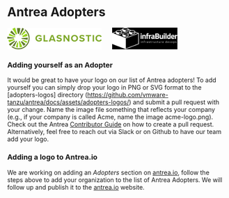 # Antrea Adopters

<a href="http://glasnostic.com" border="0" target="_blank"><img alt="glasnostic.com" src="docs/assets/adopters-logos/glasnostic-logo.png" height="50"></a>&nbsp; &nbsp; &nbsp;
<a href="http://infrabuilder.com" border="0" target="_blank"><img alt="infrabuilder.com" src="docs/assets/adopters-logos/infrabuilder-logo.png" height="50"></a>&nbsp; &nbsp; &nbsp;

### Adding yourself as an Adopter

It would be great to have your logo on our list of Antrea adopters! To add yourself you can simply drop your logo in PNG or SVG format to the [adopters-logos] directory (https://github.com/vmware-tanzu/antrea/docs/assets/adopters-logos/) and submit a pull request with your change. Name the image file something that reflects your company (e.g., if your company is called Acme, name the image acme-logo.png). Check out the Antrea [Contributor Guide](CONTRIBUTING.md) on how to create a pull request. Alternatively, feel free to reach out via Slack or on Github to have our team add your logo.

### Adding a logo to Antrea.io

We are working on adding an *Adopters* section on [antrea.io][1], follow the steps above to add your organization to the list of Antrea Adopters. We will follow up and publish it to the [antrea.io][1] website.

[1]: antrea.io